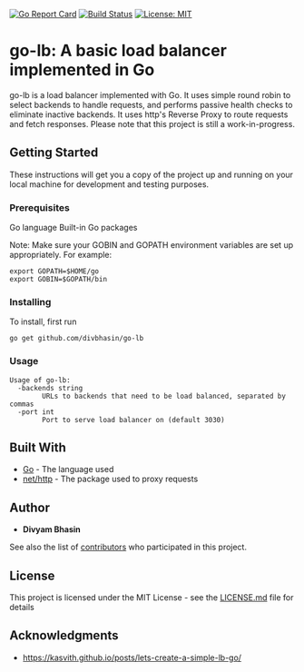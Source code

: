 [![Go Report Card](https://goreportcard.com/badge/github.com/divbhasin/go-lb)](https://goreportcard.com/report/github.com/divbhasin/go-lb) [![Build Status](https://travis-ci.org/divbhasin/go-lb.svg?branch=master)](https://travis-ci.org/divbhasin/go-lb) [![License: MIT](https://img.shields.io/badge/License-MIT-yellow.svg)](https://opensource.org/licenses/MIT)

# go-lb: A basic load balancer implemented in Go

go-lb is a load balancer implemented with Go. It uses simple round robin to select backends to handle requests, and performs passive health checks to eliminate inactive backends. It uses http's Reverse Proxy to route requests and fetch responses. Please note that this project is still a work-in-progress.

## Getting Started

These instructions will get you a copy of the project up and running on your local machine for development and testing purposes.

### Prerequisites

Go language
Built-in Go packages

Note: Make sure your GOBIN and GOPATH environment variables are set up appropriately. For example:

```
export GOPATH=$HOME/go
export GOBIN=$GOPATH/bin
```

### Installing

To install, first run
```
go get github.com/divbhasin/go-lb
```

### Usage
```
Usage of go-lb:
  -backends string
    	URLs to backends that need to be load balanced, separated by commas
  -port int
    	Port to serve load balancer on (default 3030)
```

## Built With

* [Go](https://golang.org/) - The language used
* [net/http](https://golang.org/pkg/net/http/) - The package used to proxy requests

## Author

* **Divyam Bhasin**

See also the list of [contributors](https://github.com/your/project/contributors) who participated in this project.

## License

This project is licensed under the MIT License - see the [LICENSE.md](LICENSE.md) file for details

## Acknowledgments

* https://kasvith.github.io/posts/lets-create-a-simple-lb-go/
